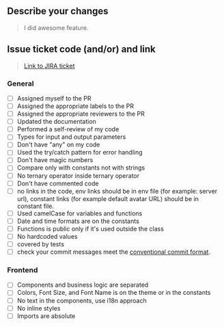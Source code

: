 ## Describe your changes

> I did awesome feature.

## Issue ticket code (and/or) and link

> [Link to JIRA ticket]()

### **General**

- [ ] Assigned myself to the PR
- [ ] Assigned the appropriate labels to the PR
- [ ] Assigned the appropriate reviewers to the PR
- [ ] Updated the documentation
- [ ] Performed a self-review of my code
- [ ] Types for input and output parameters
- [ ] Don't have "any" on my code
- [ ] Used the try/catch pattern for error handling
- [ ] Don't have magic numbers
- [ ] Compare only with constants not with strings
- [ ] No ternary operator inside ternary operator
- [ ] Don't have commented code
- [ ] no links in the code, env links should be in env file (for example: server url), constant links (for example default avatar URL) should be in constant file.
- [ ] Used camelCase for variables and functions
- [ ] Date and time formats are on the constants
- [ ] Functions is public only if it's used outside the class
- [ ] No hardcoded values
- [ ] covered by tests
- [ ] check your commit messages meet the [conventional commit format](https://www.conventionalcommits.org/en/v1.0.0/).

### **Frontend**

- [ ] Components and business logic are separated
- [ ] Colors, Font Size, and Font Name is on the theme or in the constants
- [ ] No text in the components, use i18n approach
- [ ] No inline styles
- [ ] Imports are absolute
